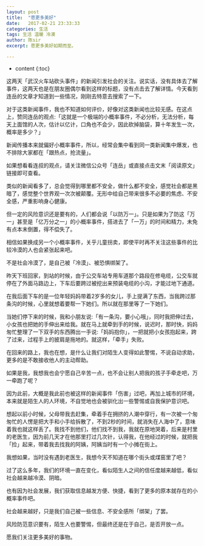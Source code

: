 ```yaml
---
layout: post
title:  "愿更多美好"
date:   2017-02-21 23:33:33
categories: 生活
tags: 生活 温暖 冷漠
author: 陈sir
excerpt: 愿更多美好如期而至。

---
```

* content
{:toc}

这两天「武汉火车站砍头事件」的新闻引发社会的关注。说实话，没有具体去了解事件，这两天也是在朋友圈偶尔看到这样的标题，没有点击去了解详情。今天看到连岳的文章才知道到一些情况，刚刚去特意去搜索了一下。

对于这类新闻事件，我也不知道如何评价，好像对这类新闻也比较无感。在这点上，赞同连岳的观点:「这就是一个极端的小概率事件，不必分析，无法分析，每天上面馆的人次，估计以亿计，口角也不会少，因此砍掉脑袋，算十年发生一次，概率是多少？」

新闻传播本来就偏好小概率事件，所以，经常会集中看到同一类新闻集中爆发，也不排除大家都在「跟热点，抢流量」。

如果想看看连叔的观点，请关注微信公众号「连岳」或直接点击文末「阅读原文」链接即可查看。

类似的新闻看多了，总会觉得到哪里都不安全，做什么都不安全，感觉社会都是黑暗了，感觉整个世界观一次次被颠覆。无形中给自己带来很多不必要的焦虑、不安全感，严重影响身心健康。

但一定的风险意识还是要有的，人们都会说「以防万一」。只是如果为了防这「万一」甚至是「亿万分之一」的小概率事件，搭进去了「一万」的时间和精力，未免有点本末倒置，得不偿失了。

相信如果换成另一个小概率事件，关乎儿童拐卖，即使平时再不关注这些事件的比较冷漠的人也会紧张起来吧。

不是社会冷漠了，是自己被「冷漠」、被恐惧绑架了。

昨天下班回家，到站的时候，由于公交车站专用车道那个路段在修电缆，公交车就停在了外面马路边上，下车后要跨过被挖出来预装电缆的小沟，才能过地下通道。

在我后面下车的是一位年轻妈妈带着2岁多的女儿，手上提满了东西，当我跨过那条沟的时候，心里就想着要帮一下她们。所以就在那里等了一下她们。

当她们停下来的时候，我和小朋友说:「有一条沟，要小心哦」，同时我把伸过去，小女孩也把她的手伸出来给我。就在马上就牵到手的时候，说迟时，那时快，妈妈匆忙整理了一下双手的东西腾出一手说:「妈妈抱你」，一把就把小女孩抱起来，跨了过来，过程手上的披肩是拖地的。就这样，「牵手」失败。

在回来的路上，我也在想，是什么让我们对陌生人变得如此警惕，不说自动求助，更多的是不敢接收他人的主动帮助。

如果是我，我想我也会宁愿自己辛苦一点，也不会让别人把我的孩子手牵走吧，万一牵跑了呢？

因为此前，大概是我此前也被这样的新闻事件「伤害」过吧，再加上城市的环境，本来就是陌生人的人环境，不自觉地也会被驯化出一些警惕或自我保护意识吧。

想起以前小时候，父母带我去赶集，牵着手在拥挤的人潮中穿行，有一次被一个匆匆忙的人愣是把大手和小手给拆散了，不到2秒的时间，就消失在人海中了，意味着我也就这样丢了。我找不到他们，他们找不到我，我就在原地哭着，后来是村里的老医生，因为前几天才在他那里打过几次针，认得我，在他经过的时候，就把我「捡」起来，带着我去找我的阿姨，阿姨当时有一个小摊在街上。

我想如果，当时没有遇到老医生，我想今天不知道在哪个街头或煤窑里了吧？

过了这么多年，我们的环境一直在变化，看似陌生人之间的信任度越来越低，看似社会越来越冷漠、阴暗。

也有因为社会发展，我们获取信息越发方便、快捷，看到了更多的原本就存在的小概率事件吧。

社会越来越好，只是我们自己被一些信息、不安全感所「绑架」了罢。

风险防范意识要有，陌生人也要警惕，但最终还是在于自己，是否开放一点。

愿我们关注更多美好的事物。



